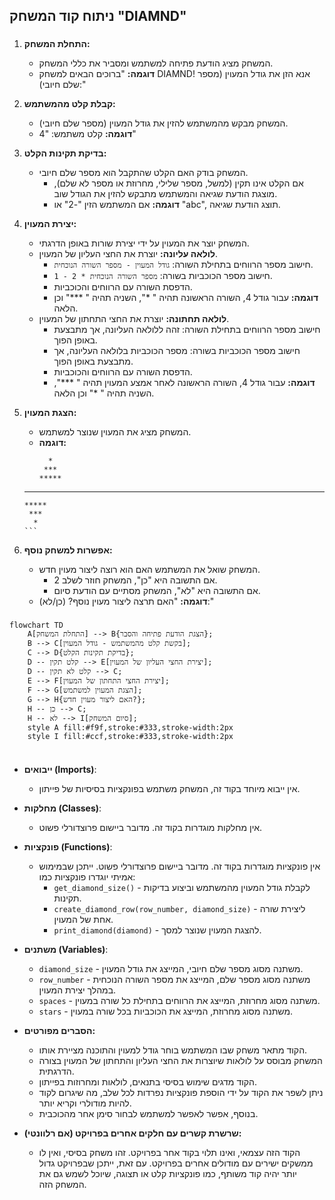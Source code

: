 ## ניתוח קוד המשחק "DIAMND"

### <algorithm>

1.  **התחלת המשחק:**
    *   המשחק מציג הודעת פתיחה למשתמש ומסביר את כללי המשחק.
    *   **דוגמה:** "ברוכים הבאים למשחק DIAMND! אנא הזן את גודל המעוין (מספר שלם חיובי):"

2.  **קבלת קלט מהמשתמש:**
    *   המשחק מבקש מהמשתמש להזין את גודל המעוין (מספר שלם חיובי).
    *   **דוגמה:** קלט משתמש: "4"

3.  **בדיקת תקינות הקלט:**
    *   המשחק בודק האם הקלט שהתקבל הוא מספר שלם חיובי.
        *   אם הקלט אינו תקין (למשל, מספר שלילי, מחרוזת או מספר לא שלם), מוצגת הודעת שגיאה והמשתמש מתבקש להזין את הגודל שוב.
        *   **דוגמה:** אם המשתמש הזין "-2" או "abc", תוצג הודעת שגיאה.

4.  **יצירת המעוין:**
    *   המשחק יוצר את המעוין על ידי יצירת שורות באופן הדרגתי.
    *   **לולאה עליונה:** יוצרת את החצי העליון של המעוין.
        *   חישוב מספר הרווחים בתחילת השורה: `גודל המעוין - מספר השורה הנוכחית`.
        *   חישוב מספר הכוכביות בשורה: `מספר השורה הנוכחית * 2 - 1`.
        *   הדפסת השורה עם הרווחים והכוכביות.
        *   **דוגמה:** עבור גודל 4, השורה הראשונה תהיה "   *", השניה תהיה "  ***" וכן הלאה.
    *   **לולאה תחתונה:** יוצרת את החצי התחתון של המעוין.
        *   חישוב מספר הרווחים בתחילת השורה: זהה ללולאה העליונה, אך מתבצעת באופן הפוך.
        *   חישוב מספר הכוכביות בשורה: מספר הכוכביות בלולאה העליונה, אך מתבצעת באופן הפוך.
        *   הדפסת השורה עם הרווחים והכוכביות.
        *   **דוגמה:** עבור גודל 4, השורה הראשונה לאחר אמצע המעוין תהיה "  ***", השניה תהיה "   *" וכן הלאה.

5.  **הצגת המעוין:**
    *   המשחק מציג את המעוין שנוצר למשתמש.
    *   **דוגמה:**
        ```
          *
         ***
        *****
       *******
        *****
         ***
          *
        ```

6.  **אפשרות למשחק נוסף:**
    *   המשחק שואל את המשתמש האם הוא רוצה ליצור מעוין חדש.
        *   אם התשובה היא "כן", המשחק חוזר לשלב 2.
        *   אם התשובה היא "לא", המשחק מסתיים עם הודעת סיום.
    *   **דוגמה:** "האם תרצה ליצור מעוין נוסף? (כן/לא):"

### <mermaid>

```mermaid
flowchart TD
    A[התחלת המשחק] --> B{הצגת הודעת פתיחה והסבר};
    B --> C[בקשת קלט מהמשתמש - גודל המעוין];
    C --> D{בדיקת תקינות הקלט};
    D -- קלט תקין --> E[יצירת החצי העליון של המעוין];
    D -- קלט לא תקין --> C;
    E --> F[יצירת החצי התחתון של המעוין];
    F --> G[הצגת המעוין למשתמש];
    G --> H{האם ליצור מעוין חדש?};
    H -- כן --> C;
    H -- לא --> I[סיום המשחק];
    style A fill:#f9f,stroke:#333,stroke-width:2px
    style I fill:#ccf,stroke:#333,stroke-width:2px
    
```

### <explanation>

*   **ייבואים (Imports)**:
    *   אין ייבוא מיוחד בקוד זה, המשחק משתמש בפונקציות בסיסיות של פייתון.

*   **מחלקות (Classes)**:
    *   אין מחלקות מוגדרות בקוד זה. מדובר ביישום פרוצדורלי פשוט.

*   **פונקציות (Functions)**:
    *   אין פונקציות מוגדרות בקוד זה. מדובר ביישום פרוצדורלי פשוט. ייתכן שבמימוש אמיתי יוגדרו פונקציות כמו:
        *   `get_diamond_size()` - לקבלת גודל המעוין מהמשתמש וביצוע בדיקות תקינות.
        *   `create_diamond_row(row_number, diamond_size)` - ליצירת שורה אחת של המעוין.
        *   `print_diamond(diamond)` - להצגת המעוין שנוצר למסך.

*   **משתנים (Variables)**:
    *   `diamond_size` - משתנה מסוג מספר שלם חיובי, המייצג את גודל המעוין.
    *   `row_number` - משתנה מסוג מספר שלם, המייצג את מספר השורה הנוכחית במהלך יצירת המעוין.
    *   `spaces` - משתנה מסוג מחרוזת, המייצג את הרווחים בתחילת כל שורה במעוין.
    *   `stars` - משתנה מסוג מחרוזת, המייצג את הכוכביות בכל שורה במעוין.

*   **הסברים מפורטים:**
    *   הקוד מתאר משחק שבו המשתמש בוחר גודל למעוין והתוכנה מציירת אותו.
    *   המשחק מבוסס על לולאות שיוצרות את החצי העליון והתחתון של המעוין בצורה הדרגתית.
    *   הקוד מדגים שימוש בסיסי בתנאים, לולאות ומחרוזות בפייתון.
    *   ניתן לשפר את הקוד על ידי הוספת פונקציות נפרדות לכל שלב, מה שיגרום לקוד להיות מודולרי וקריא יותר.
    *   בנוסף, אפשר לאפשר למשתמש לבחור סימן אחר מהכוכבית.

*   **שרשרת קשרים עם חלקים אחרים בפרויקט (אם רלוונטי):**
    *   הקוד הזה עצמאי, ואינו תלוי בקוד אחר בפרויקט. זהו משחק בסיסי, ואין לו ממשקים ישירים עם מודולים אחרים בפרויקט. עם זאת, ייתכן שבפרויקט גדול יותר יהיה קוד משותף, כמו פונקציות קלט או תצוגה, שיוכל לשמש גם את המשחק הזה.